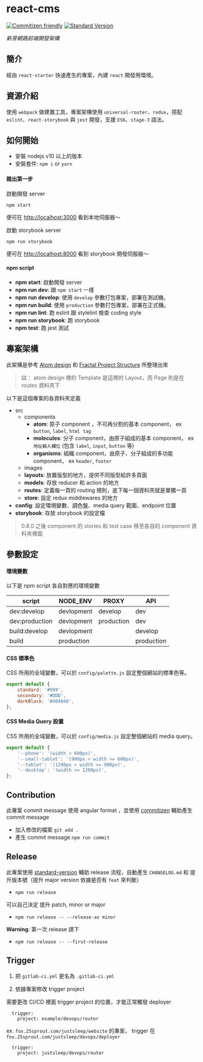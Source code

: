 # react-cms

[![Commitizen friendly](https://img.shields.io/badge/commitizen-friendly-brightgreen.svg?style=flat-square)](http://commitizen.github.io/cz-cli/) [![Standard Version](https://img.shields.io/badge/release-standard%20version-brightgreen.svg?style=flat-square)](https://github.com/conventional-changelog/standard-version)

_新芽網路前端開發架構_

## 簡介

經由 `react-starter` 快速產生的專案，內建 `react` 開發用環境。

## 資源介紹

使用 `webpack` 做建置工具，專案架構使用 `universal-router`、`redux`，搭配 `eslint`、`react-storybook` 與 `jest` 開發，支援 `ES6`、`stage-3` 語法。

## 如何開始

- 安裝 nodejs v10 以上的版本
- 安裝套件: `npm i` or `yarn`

#### 踏出第一步

啟動開發 server

```
npm start
```

便可在 <http://localhost:3000> 看到本地伺服器～

啟動 storybook server

```
npm run storybook
```

便可在 <http://localhost:8000> 看到 storybook 開發伺服器～

#### npm script

- **npm start**: 啟動開發 server
- **npm run dev**: 跟 `npm start` 一樣
- **npm run develop**: 使用 `develop` 參數打包專案，部署在測試機。
- **npm run build**: 使用 `production` 參數打包專案，部署在正式機。
- **npm run lint**: 跑 eslint 跟 stylelint 檢查 coding style
- **npm run storybook**: 跑 storybook
- **npm test**: 跑 jest 測試

## 專案架構

此架構是參考 [Atom design](http://bradfrost.com/blog/post/atomic-web-design/) 和 [Fractal Project Structure](https://github.com/davezuko/react-redux-starter-kit/wiki/Fractal-Project-Structure) 所整理出來

> 註： atom design 裡的 Template 是這裡的 Layout，而 Page 則是在 routes 資料夾下

以下是這個專案的各資料夾定義
- src
	+ components
		- **atom**: 原子 component ，不可再分割的基本 component， ex `button`, `label`, `html tag`
		- **molecules**: 分子 component，由原子組成的基本 component， ex `地址輸入欄位` (包含 `label`, `input`, `button` 等)
		- **organisms**: 組織 component，由原子、分子組成的多功能 component， ex `header`, `footer`
	+ images
	+ **layouts**: 放置版型的地方，提供不同版型給許多頁面
	- **models**: 存放 reducer 和 action 的地方
	- **routes**: 定義每一頁的 routing 規則，底下每一個資料夾就是單獨一頁
	- **store**: 設定 redux middlewares 的地方
- **config**: 設定環境變數、調色盤、media query 範圍、endpoint 位置
- **storybook**: 存放 storybook 的設定檔

> 0.8.0 之後 component 的 stories 和 test case 移至各自的 component 資料夾裡面

## 參數設定

#### 環境變數

以下是 npm script 各自對應的環境變數

| script         | NODE_ENV   | PROXY      | API        |
| -------------- | ---------- | ---------- | ---------- |
| dev:develop    | devlopment | develop    | dev        |
| dev:production | devlopment | production | dev        |
| build:develop  | devlopment |            | develop    |
| build          | production |            | production |

#### CSS 標準色

CSS 所用的全域變數，可以於 `config/palette.js` 設定整個網站的標準色等。

```javascript
export default {
	standard: '#999',
	secondary: '#DDD',
	darkBlack: '#404040',
};
```

#### CSS Media Query 設置

CSS 所用的全域變數，可以於 `config/media.js` 設定整個網站的 media query。

```javascript
export default {
	'--phone': '(width < 600px)',
	'--small-tablet': '(900px > width >= 600px)',
	'--tablet': '(1200px > width >= 900px)',
	'--desktop': '(width >= 1200px)',
};
```

## Contribution

此專案 commit message 使用 angular format ，並使用 [commitizen](http://commitizen.github.io/cz-cli/) 輔助產生 commit message

- 加入修改的檔案 `git add .`
- 產生 commit message `npm run commit`

## Release

此專案使用 [standard-version](https://github.com/conventional-changelog/standard-version) 輔助 release 流程，自動產生 `CHANGELOG.md` 和 提升版本號（提升 major version 依據是否有 `feat` 來判斷）

- `npm run release`

可以自己決定 提升 patch, minor or major

- `npm run release -- --release-as minor`

**Warning**: 第一次 release 請下

- `npm run release -- --first-release`

## Trigger

1. 把 `gitlab-ci.yml` 更名為 `.gitlab-ci.yml`

2. 依據專案修改 trigger project

需要更改 CI/CD 裡面 trigger project 的位置，才能正常觸發 deployer

```
  trigger:
    project: example/devops/router
```

ex. `fox.25sprout.com/justsleep/website` 的專案， trigger 在 `fox.25sprout.com/justsleep/devops/deployer`

```
  trigger:
    project: justsleep/devops/router
```
